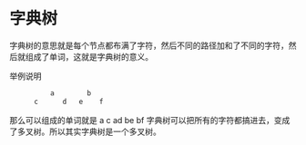 # 字典树
字典树的意思就是每个节点都布满了字符，然后不同的路径加和了不同的字符，然后就组成了单词，这就是字典树的意义。

举例说明
```go
          a        b
      c      d   e    f
```
那么可以组成的单词就是 a c  ad be bf 字典树可以把所有的字符都搞进去，变成了多叉树。所以其实字典树是一个多叉树。
